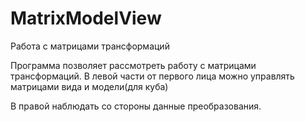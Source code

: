 # MatrixModelView
Работа с матрицами трансформаций

Программа позволяет рассмотреть работу с матрицами трансформаций.
В левой части от первого лица можно управлять матрицами вида и модели(для куба)

В правой наблюдать со стороны данные преобразования.
